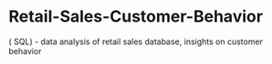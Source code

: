 # Retail-Sales-Customer-Behavior
( SQL) - data analysis of retail sales database, insights on customer behavior

